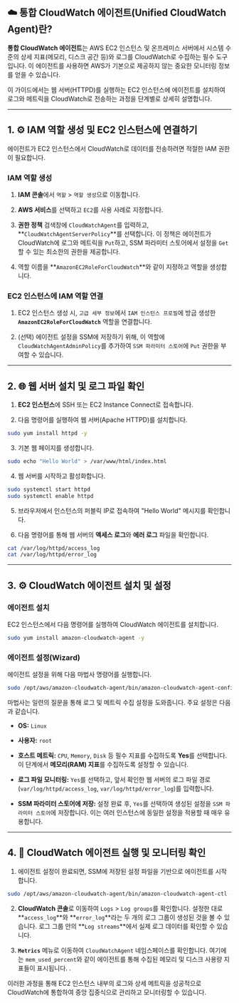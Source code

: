 
## ☁️ 통합 CloudWatch 에이전트(Unified CloudWatch Agent)란?

**통합 CloudWatch 에이전트**는 AWS EC2 인스턴스 및 온프레미스 서버에서 시스템 수준의 상세 지표(메모리, 디스크 공간 등)와 로그를 CloudWatch로 수집하는 필수 도구입니다. 이 에이전트를 사용하면 AWS가 기본으로 제공하지 않는 중요한 모니터링 정보를 얻을 수 있습니다.

이 가이드에서는 웹 서버(HTTPD)를 실행하는 EC2 인스턴스에 에이전트를 설치하여 로그와 메트릭을 CloudWatch로 전송하는 과정을 단계별로 상세히 설명합니다.

---

## 1. ⚙️ IAM 역할 생성 및 EC2 인스턴스에 연결하기

에이전트가 EC2 인스턴스에서 CloudWatch로 데이터를 전송하려면 적절한 IAM 권한이 필요합니다.

### IAM 역할 생성

1. **IAM 콘솔**에서 `역할` > `역할 생성`으로 이동합니다.
    
2. **AWS 서비스**를 선택하고 `EC2`를 사용 사례로 지정합니다.
    
3. **권한 정책** 검색창에 `CloudWatchAgent`를 입력하고, **`CloudWatchAgentServerPolicy`**를 선택합니다. 이 정책은 에이전트가 CloudWatch에 로그와 메트릭을 `Put`하고, SSM 파라미터 스토어에서 설정을 `Get`할 수 있는 최소한의 권한을 제공합니다.
    
4. 역할 이름을 **`AmazonEC2RoleForCloudWatch`**와 같이 지정하고 역할을 생성합니다.

### EC2 인스턴스에 IAM 역할 연결

1. EC2 인스턴스 생성 시, `고급 세부 정보`에서 `IAM 인스턴스 프로필`에 방금 생성한 **`AmazonEC2RoleForCloudWatch`** 역할을 연결합니다.
    
2. (선택) 에이전트 설정을 SSM에 저장하기 위해, 이 역할에 `CloudWatchAgentAdminPolicy`를 추가하여 `SSM 파라미터 스토어`에 `Put` 권한을 부여할 수 있습니다.

---

## 2. 🌐 웹 서버 설치 및 로그 파일 확인

1. **EC2 인스턴스**에 SSH 또는 EC2 Instance Connect로 접속합니다.
    
2. 다음 명령어를 실행하여 웹 서버(Apache HTTPD)를 설치합니다.

```Bash
sudo yum install httpd -y
```
    
3. 기본 웹 페이지를 생성합니다.
    
```Bash
sudo echo "Hello World" > /var/www/html/index.html
```
    
4. 웹 서버를 시작하고 활성화합니다.

```Bash
sudo systemctl start httpd
sudo systemctl enable httpd
```
    
5. 브라우저에서 인스턴스의 퍼블릭 IP로 접속하여 "Hello World" 메시지를 확인합니다.
    
6. 다음 명령어를 통해 웹 서버의 **액세스 로그**와 **에러 로그** 파일을 확인합니다.

```Bash
cat /var/log/httpd/access_log
cat /var/log/httpd/error_log
```

---

## 3. ⚙️ CloudWatch 에이전트 설치 및 설정

### 에이전트 설치

EC2 인스턴스에서 다음 명령어를 실행하여 CloudWatch 에이전트를 설치합니다.

```Bash
sudo yum install amazon-cloudwatch-agent -y
```

### 에이전트 설정(Wizard)

에이전트 설정을 위해 다음 마법사 명령어를 실행합니다.

```Bash
sudo /opt/aws/amazon-cloudwatch-agent/bin/amazon-cloudwatch-agent-config-wizard
```

마법사는 일련의 질문을 통해 로그 및 메트릭 수집 설정을 도와줍니다. 주요 설정은 다음과 같습니다.

- **OS:** `Linux`
    
- **사용자:** `root`
    
- **호스트 메트릭:** `CPU`, `Memory`, `Disk` 등 필수 지표를 수집하도록 **Yes**를 선택합니다. 이 단계에서 **메모리(RAM) 지표**를 수집하도록 설정할 수 있습니다.
    
- **로그 파일 모니터링:** `Yes`를 선택하고, 앞서 확인한 웹 서버의 로그 파일 경로(`var/log/httpd/access_log`, `var/log/httpd/error_log`)를 입력합니다.
    
- **SSM 파라미터 스토어에 저장:** 설정 완료 후, `Yes`를 선택하여 생성된 설정을 `SSM 파라미터 스토어`에 저장합니다. 이는 여러 인스턴스에 동일한 설정을 적용할 때 매우 유용합니다.

---

## 4. 🚀 CloudWatch 에이전트 실행 및 모니터링 확인

1. 에이전트 설정이 완료되면, SSM에 저장된 설정 파일을 기반으로 에이전트를 시작합니다.
    
```Bash
sudo /opt/aws/amazon-cloudwatch-agent/bin/amazon-cloudwatch-agent-ctl -a fetch-config -m ec2 -s -c ssm:AmazonCloudWatch-linux
```
    
2. **CloudWatch 콘솔**로 이동하여 `Logs` > `Log groups`를 확인합니다. 설정한 대로 **`access_log`**와 **`error_log`**라는 두 개의 로그 그룹이 생성된 것을 볼 수 있습니다. 로그 그룹 안의 **`Log streams`**에서 실제 로그 데이터를 확인할 수 있습니다.
    
3. **`Metrics`** 메뉴로 이동하여 `CloudWatchAgent` 네임스페이스를 확인합니다. 여기에는 `mem_used_percent`와 같이 에이전트를 통해 수집된 메모리 및 디스크 사용량 지표들이 표시됩니다. .


이러한 과정을 통해 EC2 인스턴스 내부의 로그와 상세 메트릭을 성공적으로 CloudWatch에 통합하여 중앙 집중식으로 관리하고 모니터링할 수 있습니다.